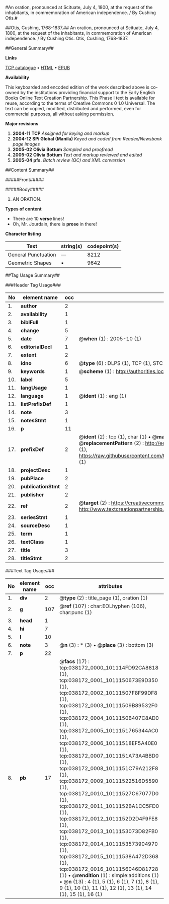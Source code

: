 #An oration, pronounced at Scituate, July 4, 1800, at the request of the inhabitants, in commemoration of American independence. / By Cushing Otis.#

##Otis, Cushing, 1768-1837.##
An oration, pronounced at Scituate, July 4, 1800, at the request of the inhabitants, in commemoration of American independence. / By Cushing Otis.
Otis, Cushing, 1768-1837.

##General Summary##

**Links**

[TCP catalogue](http://www.ota.ox.ac.uk/tcp/)  • 
[HTML](http://tei.it.ox.ac.uk/tcp/Texts-HTML/free/N28/N28635.html)  • 
[EPUB](http://tei.it.ox.ac.uk/tcp/Texts-EPUB/free/N28/N28635.epub)

**Availability**

This keyboarded and encoded edition of the
	       work described above is co-owned by the institutions
	       providing financial support to the Early English Books
	       Online Text Creation Partnership. This Phase I text is
	       available for reuse, according to the terms of Creative
	       Commons 0 1.0 Universal. The text can be copied,
	       modified, distributed and performed, even for
	       commercial purposes, all without asking permission.

**Major revisions**

1. __2004-11__ __TCP__ *Assigned for keying and markup*
1. __2004-12__ __SPi Global (Manila)__ *Keyed and coded from Readex/Newsbank page images*
1. __2005-02__ __Olivia Bottum__ *Sampled and proofread*
1. __2005-02__ __Olivia Bottum__ *Text and markup reviewed and edited*
1. __2005-04__ __pfs.__ *Batch review (QC) and XML conversion*

##Content Summary##

#####Front#####

#####Body#####

1. AN ORATION.

**Types of content**

  * There are 10 **verse** lines!
  * Oh, Mr. Jourdain, there is **prose** in there!

**Character listing**


|Text|string(s)|codepoint(s)|
|---|---|---|
|General Punctuation|—|8212|
|Geometric Shapes|▪|9642|

##Tag Usage Summary##

###Header Tag Usage###

|No|element name|occ|attributes|
|---|---|---|---|
|1.|__author__|2||
|2.|__availability__|1||
|3.|__biblFull__|1||
|4.|__change__|5||
|5.|__date__|7| @__when__ (1) : 2005-10 (1)|
|6.|__editorialDecl__|1||
|7.|__extent__|2||
|8.|__idno__|6| @__type__ (6) : DLPS (1), TCP (1), STC (1), NOTIS (1), IMAGE-SET (1), EVANS-CITATION (1)|
|9.|__keywords__|1| @__scheme__ (1) : http://authorities.loc.gov/ (1)|
|10.|__label__|5||
|11.|__langUsage__|1||
|12.|__language__|1| @__ident__ (1) : eng (1)|
|13.|__listPrefixDef__|1||
|14.|__note__|3||
|15.|__notesStmt__|1||
|16.|__p__|11||
|17.|__prefixDef__|2| @__ident__ (2) : tcp (1), char (1)  •  @__matchPattern__ (2) : ([0-9\-]+):([0-9IVX]+) (1), (.+) (1)  •  @__replacementPattern__ (2) : http://eebo.chadwyck.com/downloadtiff?vid=$1&page=$2 (1), https://raw.githubusercontent.com/textcreationpartnership/Texts/master/tcpchars.xml#$1 (1)|
|18.|__projectDesc__|1||
|19.|__pubPlace__|2||
|20.|__publicationStmt__|2||
|21.|__publisher__|2||
|22.|__ref__|2| @__target__ (2) : https://creativecommons.org/publicdomain/zero/1.0/ (1), http://www.textcreationpartnership.org/docs/. (1)|
|23.|__seriesStmt__|1||
|24.|__sourceDesc__|1||
|25.|__term__|1||
|26.|__textClass__|1||
|27.|__title__|3||
|28.|__titleStmt__|2||


###Text Tag Usage###

|No|element name|occ|attributes|
|---|---|---|---|
|1.|__div__|2| @__type__ (2) : title_page (1), oration (1)|
|2.|__g__|107| @__ref__ (107) : char:EOLhyphen (106), char:punc (1)|
|3.|__head__|1||
|4.|__hi__|7||
|5.|__l__|10||
|6.|__note__|3| @__n__ (3) : * (3)  •  @__place__ (3) : bottom (3)|
|7.|__p__|22||
|8.|__pb__|17| @__facs__ (17) : tcp:038172_0000_101114FD92CA8818 (1), tcp:038172_0001_1011150673E9D350 (1), tcp:038172_0002_10111507F8F99DF8 (1), tcp:038172_0003_10111509B89532F0 (1), tcp:038172_0004_1011150B407C8AD0 (1), tcp:038172_0005_1011151765344AC0 (1), tcp:038172_0006_10111518EF5A40E0 (1), tcp:038172_0007_1011151A73A4BBD0 (1), tcp:038172_0008_1011151C79A212F8 (1), tcp:038172_0009_10111522516D5590 (1), tcp:038172_0010_10111527C67077D0 (1), tcp:038172_0011_1011152BA1CC5FD0 (1), tcp:038172_0012_1011152D2D4F9FE8 (1), tcp:038172_0013_1011153073D82FB0 (1), tcp:038172_0014_1011153573904970 (1), tcp:038172_0015_10111538A472D368 (1), tcp:038172_0016_1011156046D81728 (1)  •  @__rendition__ (1) : simple:additions (1)  •  @__n__ (13) : 4 (1), 5 (1), 6 (1), 7 (1), 8 (1), 9 (1), 10 (1), 11 (1), 12 (1), 13 (1), 14 (1), 15 (1), 16 (1)|
